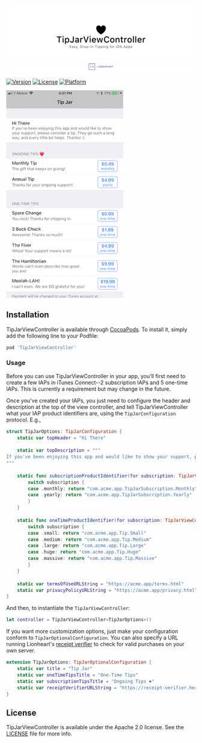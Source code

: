 <!--
Copyright 2012-2018 Lionheart Software LLC

Licensed under the Apache License, Version 2.0 (the "License");
you may not use this file except in compliance with the License.
You may obtain a copy of the License at

   http://www.apache.org/licenses/LICENSE-2.0

Unless required by applicable law or agreed to in writing, software
distributed under the License is distributed on an "AS IS" BASIS,
WITHOUT WARRANTIES OR CONDITIONS OF ANY KIND, either express or implied.
See the License for the specific language governing permissions and
limitations under the License.
-->

![](meta/repo-banner.png)
[![](meta/repo-banner-bottom.png)][lionheart-url]

<!-- [![CI Status][ci-badge]][travis-repo-url] -->
[![Version][version-badge]][cocoapods-repo-url]
[![License][license-badge]][cocoapods-repo-url]
[![Platform][platform-badge]][cocoapods-repo-url]

<!--
[![CocoaPods][downloads-badge]][cocoapods-repo-url]
[![CocoaPods][downloads-monthly-badge]][cocoapods-repo-url]
-->

![](screenshot.jpeg)

## Installation

TipJarViewController is available through [CocoaPods](https://cocoapods.org). To install
it, simply add the following line to your Podfile:

```ruby
pod 'TipJarViewController'
```

### Usage

Before you can use TipJarViewController in your app, you'll first need to create a few IAPs in iTunes Connect--2 subscription IAPs and 5 one-time IAPs. This is currently a requirement but may change in the future.

Once you've created your IAPs, you just need to configure the header and description at the top of the view controller, and tell TipJarViewController what your IAP product identifiers are, using the `TipJarConfiguration` protocol. E.g.,

```swift
struct TipJarOptions: TipJarConfiguration {
    static var topHeader = "Hi There"

    static var topDescription = """
If you've been enjoying this app and would like to show your support, please consider a tip. They go such a long way, and every little bit helps. Thanks! :)
"""

    static func subscriptionProductIdentifier(for subscription: TipJarViewController<ExampleTipJarOptions>.SubscriptionRow) -> String {
        switch subscription {
        case .monthly: return "com.acme.app.TipJarSubscription.Monthly"
        case .yearly: return "com.acme.app.TipJarSubscription.Yearly"
        }
    }

    static func oneTimeProductIdentifier(for subscription: TipJarViewController<ExampleTipJarOptions>.OneTimeRow) -> String {
        switch subscription {
        case .small: return "com.acme.app.Tip.Small"
        case .medium: return "com.acme.app.Tip.Medium"
        case .large: return "com.acme.app.Tip.Large"
        case .huge: return "com.acme.app.Tip.Huge"
        case .massive: return "com.acme.app.Tip.Massive"
        }
    }

    static var termsOfUseURLString = "https://acme.app/terms.html"
    static var privacyPolicyURLString = "https://acme.app/privacy.html"
}
```

And then, to instantiate the `TipJarViewController`:

```swift
let controller = TipJarViewController<TipJarOptions>()
```

If you want more customization options, just make your configuration conform to `TipJarOptionalConfiguration`. You can also specify a URL running Lionheart's [receipt verifier](https://github.com/lionheart/in_app_purchase_receipt_verifier) to check for valid purchases on your own server.

```swift
extension TipJarOptions: TipJarOptionalConfiguration {
    static var title = "Tip Jar"
    static var oneTimeTipsTitle = "One-Time Tips"
    static var subscriptionTipsTitle = "Ongoing Tips ❤️"
    static var receiptVerifierURLString = "https://receipt-verifier.herokuapp.com/verify"
}
```

## License

TipJarViewController is available under the Apache 2.0 license. See the [LICENSE](LICENSE) file for more info.

<!-- Images -->

[ci-badge]: https://img.shields.io/travis/lionheart/TipJarViewController.svg?style=flat
[version-badge]: https://img.shields.io/cocoapods/v/TipJarViewController.svg?style=flat
[license-badge]: https://img.shields.io/cocoapods/l/TipJarViewController.svg?style=flat
[platform-badge]: https://img.shields.io/cocoapods/p/TipJarViewController.svg?style=flat
[downloads-badge]: https://img.shields.io/cocoapods/dt/TipJarViewController.svg?style=flat
[downloads-monthly-badge]: https://img.shields.io/cocoapods/dm/TipJarViewController.svg?style=flat

<!-- Links -->

[semver-url]: http://www.semver.org
[travis-repo-url]: https://travis-ci.org/lionheart/TipJarViewController
[cocoapods-url]: http://cocoapods.org
[cocoapods-repo-url]: http://cocoapods.org/pods/TipJarViewController
[doc-url]: https://code.lionheart.software/TipJarViewController/
[lionheart-url]: https://lionheartsw.com/


